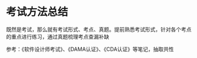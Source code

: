 # 考试方法总结


既然是考试，那么就有考试形式、考点、真题。提前熟悉考试形式，针对各个考点的重点进行练习，通过真题梳理考点查漏补缺

参考：《软件设计师考试》、《DAMA认证》、《CDA认证》等笔记，抽取共性